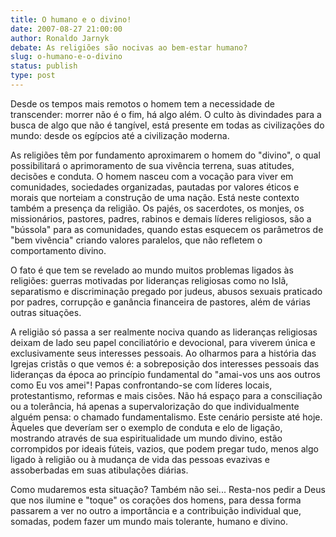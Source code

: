 ```yaml
---
title: O humano e o divino!
date: 2007-08-27 21:00:00
author: Ronaldo Jarnyk
debate: As religiões são nocivas ao bem-estar humano?
slug: o-humano-e-o-divino
status: publish 
type: post
---
```


Desde os tempos mais remotos o homem tem a necessidade de transcender: morrer não é o fim, há algo além. O culto às divindades para a busca de algo que não é tangível, está presente em todas as civilizações do mundo: desde os egípcios até a civilização moderna.  

As religiões têm por fundamento aproximarem o homem do "divino", o qual possibilitará o aprimoramento de sua vivência terrena, suas atitudes, decisões e conduta. O homem nasceu com a vocação para viver em comunidades, sociedades organizadas, pautadas por valores éticos e morais que norteiam a construção de uma nação. Está neste contexto também a presença da religião. Os pajés, os sacerdotes, os monjes, os missionários, pastores, padres, rabinos e demais líderes religiosos, são a "bússola" para as comunidades, quando estas esquecem os parâmetros de "bem vivência" criando valores paralelos, que não refletem o comportamento divino.  

O fato é que tem se revelado ao mundo muitos problemas ligados às religiões: guerras motivadas por lideranças religiosas como no Islã, separatismo e discriminação pregado por judeus, abusos sexuais praticado por padres, corrupção e ganância financeira de pastores, além de várias outras situações.  

A religião só passa a ser realmente nociva quando as lideranças religiosas deixam de lado seu papel conciliatório e devocional, para viverem única e exclusivamente seus interesses pessoais. Ao olharmos para a história das Igrejas cristãs o que vemos é: a sobreposição dos interesses pessoais das lideranças da época ao princípio fundamental do "amai-vos uns aos outros como Eu vos amei"! Papas confrontando-se com líderes locais, protestantismo, reformas e mais cisões. Não há espaço para a consciliação ou a tolerância, há apenas a supervalorização do que individualmente alguém pensa: o chamado fundamentalismo. Este cenário persiste até hoje. Àqueles que deveríam ser o exemplo de conduta e elo de ligação, mostrando através de sua espiritualidade um mundo divino, estão corrompidos por ideais fúteis, vazios, que podem pregar tudo, menos algo ligado à religião ou à mudança de vida das pessoas evazivas e assoberbadas em suas atibulações diárias.  

Como mudaremos esta situação? Também não sei... Resta-nos pedir a Deus que nos ilumine e "toque" os corações dos homens, para dessa forma passarem a ver no outro a importância e a contribuição individual que, somadas, podem fazer um mundo mais tolerante, humano e divino.
